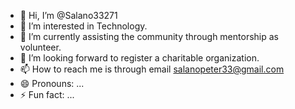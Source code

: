 - 👋 Hi, I’m @Salano33271
- 👀 I’m interested in Technology.
- 🌱 I’m currently assisting the community through mentorship as volunteer. 
- 💞️ I’m looking forward to register a charitable organization.
- 📫 How to reach me is through email salanopeter33@gmail.com
- 😄 Pronouns: ...
- ⚡ Fun fact: ...

<!---
Salano33271/Salano33271 is a ✨ special ✨ repository because its `README.md` (this file) appears on your GitHub profile.
You can click the Preview link to take a look at your changes.
--->

